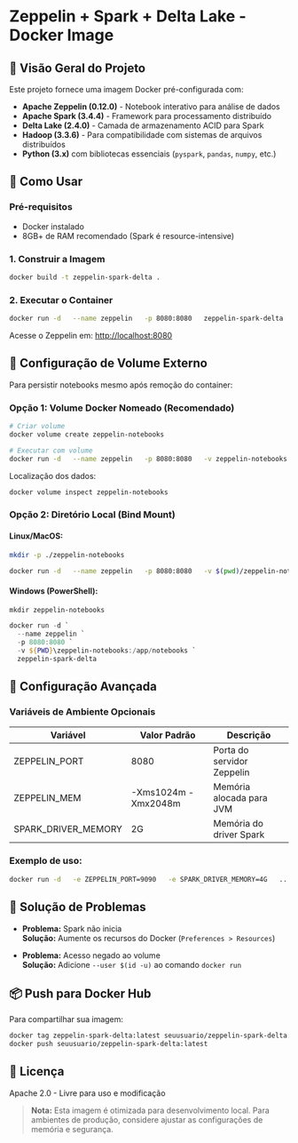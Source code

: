 # Zeppelin + Spark + Delta Lake - Docker Image

## 📌 Visão Geral do Projeto

Este projeto fornece uma imagem Docker pré-configurada com:

- **Apache Zeppelin (0.12.0)** - Notebook interativo para análise de dados
- **Apache Spark (3.4.4)** - Framework para processamento distribuído
- **Delta Lake (2.4.0)** - Camada de armazenamento ACID para Spark
- **Hadoop (3.3.6)** - Para compatibilidade com sistemas de arquivos distribuídos
- **Python (3.x)** com bibliotecas essenciais (`pyspark`, `pandas`, `numpy`, etc.)

## 🚀 Como Usar

### Pré-requisitos

- Docker instalado
- 8GB+ de RAM recomendado (Spark é resource-intensive)

### 1. Construir a Imagem

```bash
docker build -t zeppelin-spark-delta .
```

### 2. Executar o Container

```bash
docker run -d   --name zeppelin   -p 8080:8080   zeppelin-spark-delta
```

Acesse o Zeppelin em: [http://localhost:8080](http://localhost:8080)

## 💾 Configuração de Volume Externo

Para persistir notebooks mesmo após remoção do container:

### Opção 1: Volume Docker Nomeado (Recomendado)

```bash
# Criar volume
docker volume create zeppelin-notebooks

# Executar com volume
docker run -d   --name zeppelin   -p 8080:8080   -v zeppelin-notebooks:/app/notebooks   zeppelin-spark-delta
```

Localização dos dados:

```bash
docker volume inspect zeppelin-notebooks
```

### Opção 2: Diretório Local (Bind Mount)

#### Linux/MacOS:

```bash
mkdir -p ./zeppelin-notebooks

docker run -d   --name zeppelin   -p 8080:8080   -v $(pwd)/zeppelin-notebooks:/app/notebooks   zeppelin-spark-delta
```

#### Windows (PowerShell):

```powershell
mkdir zeppelin-notebooks

docker run -d `
  --name zeppelin `
  -p 8080:8080 `
  -v ${PWD}\zeppelin-notebooks:/app/notebooks `
  zeppelin-spark-delta
```

## 🔧 Configuração Avançada

### Variáveis de Ambiente Opcionais

| Variável              | Valor Padrão                    | Descrição                          |
|----------------------|--------------------------------|----------------------------------|
| ZEPPELIN_PORT       | 8080                           | Porta do servidor Zeppelin        |
| ZEPPELIN_MEM        | -Xms1024m -Xmx2048m            | Memória alocada para JVM          |
| SPARK_DRIVER_MEMORY | 2G                             | Memória do driver Spark           |

### Exemplo de uso:

```bash
docker run -d   -e ZEPPELIN_PORT=9090   -e SPARK_DRIVER_MEMORY=4G   ...
```

## 🐛 Solução de Problemas

- **Problema:** Spark não inicia  
  **Solução:** Aumente os recursos do Docker (`Preferences > Resources`)

- **Problema:** Acesso negado ao volume  
  **Solução:** Adicione `--user $(id -u)` ao comando `docker run`

## 📦 Push para Docker Hub

Para compartilhar sua imagem:

```bash
docker tag zeppelin-spark-delta:latest seuusuario/zeppelin-spark-delta:latest
docker push seuusuario/zeppelin-spark-delta:latest
```

## 📄 Licença

Apache 2.0 - Livre para uso e modificação

> **Nota:** Esta imagem é otimizada para desenvolvimento local. Para ambientes de produção, considere ajustar as configurações de memória e segurança.
